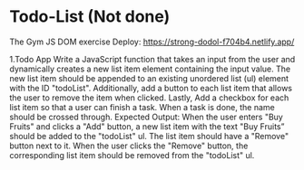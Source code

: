 # Todo-List (Not done)
The Gym JS DOM exercise
Deploy: https://strong-dodol-f704b4.netlify.app/

1.Todo App
Write a JavaScript function that takes an input from the user and dynamically creates a new list item element containing the input value. The new list item should be appended to an existing unordered list (ul) element with the ID "todoList". Additionally, add a button to each list item that allows the user to remove the item when clicked. Lastly, Add a checkbox for each list item so that a user can finish a task. When a task is  done, the name should be crossed through.
Expected Output:
When the user enters "Buy Fruits" and clicks a "Add" button, a new list item with the text "Buy Fruits” should be added to the "todoList" ul.
The list item should have a "Remove" button next to it.
When the user clicks the "Remove" button, the corresponding list item should be removed from the "todoList" ul.
